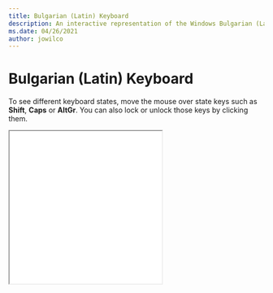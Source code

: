 ```yaml
---
title: Bulgarian (Latin) Keyboard
description: An interactive representation of the Windows Bulgarian (Latin)Keyboard. To see different keyboard states, click or move the mouse over the state keys.
ms.date: 04/26/2021
author: jowilco
---
```


# Bulgarian (Latin) Keyboard

To see different keyboard states, move the mouse over state keys such as **Shift**, **Caps** or **AltGr**. You can also lock or unlock those keys by clicking them.

<iframe src="kbdus_1.html" height="300"></iframe>
